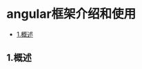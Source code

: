 # angular框架介绍和使用

<!-- vim-markdown-toc Marked -->

* [1.概述](#1.概述)

<!-- vim-markdown-toc -->

## 1.概述

